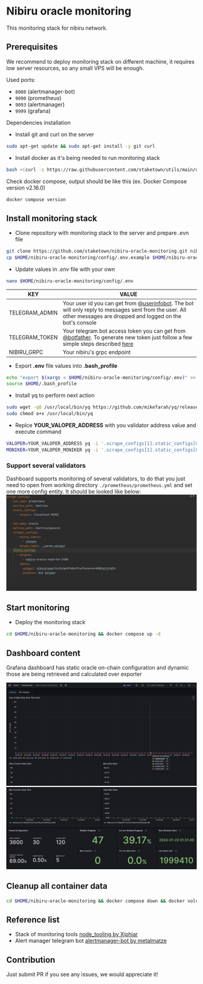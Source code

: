 # Nibiru oracle monitoring
This monitoring stack for nibiru network.

## Prerequisites
We recommend to deploy monitoring stack on different machine, it requires low server resources,
so any small VPS will be enough.

Used ports:
- `8080` (alertmanager-bot)
- `9090` (prometheus)
- `9093` (alertmanager)
- `9999` (grafana)

Dependencies installation
- Install git and curl on the server
```bash
sudo apt-get update && sudo apt-get install -y git curl
```
- Install docker as it's being needed to run monitoring stack
```bash
bash <(curl -s https://raw.githubusercontent.com/staketown/utils/main/docker-install.sh)
```
Check docker compose, output should be like this (ex. Docker Compose version v2.16.0)
```bash
docker compose version
```

## Install monitoring stack
- Clone repository with monitoring stack to the server and prepare .evn file
```bash
git clone https://github.com/staketown/nibiru-oracle-monitoring.git nibiru-oracle-monitoring
cp $HOME/nibiru-oracle-monitoring/config/.env.example $HOME/nibiru-oracle-monitoring/config/.env
```
- Update values in _.env_ file with your own
```bash
nano $HOME/nibiru-oracle-monitoring/config/.env
```

| KEY            | VALUE                                                                                                                                                                                                         |
|----------------|---------------------------------------------------------------------------------------------------------------------------------------------------------------------------------------------------------------|
| TELEGRAM_ADMIN | Your user id you can get from [@userinfobot](https://t.me/userinfobot). The bot will only reply to messages sent from the user. All other messages are dropped and logged on the bot's console                |
| TELEGRAM_TOKEN | Your telegram bot access token you can get from [@botfather](https://telegram.me/botfather). To generate new token just follow a few simple steps described [here](https://core.telegram.org/bots#6-botfather) |
| NIBIRU_GRPC    | Your nibiru's grpc endpoint                                                                                                                                                                                   |

- Export **.env** file values into **.bash_profile**
```bash
echo "export $(xargs < $HOME/nibiru-oracle-monitoring/config/.env)" >> $HOME/.bash_profile
source $HOME/.bash_profile
```

- Install yq to perform next action
```bash
sudo wget -qO /usr/local/bin/yq https://github.com/mikefarah/yq/releases/latest/download/yq_linux_amd64
sudo chmod a+x /usr/local/bin/yq
```

- Replce **YOUR_VALOPER_ADDRESS** with you validator address value and execute command
```bash
VALOPER=YOUR_VALOPER_ADDRESS yq -i '.scrape_configs[1].static_configs[0].labels.valoper = strenv(VALOPER)' ~/nibiru-oracle-monitoring/prometheus/prometheus.yml
MONIKER=YOUR_VALOPER_MONIKER yq -i '.scrape_configs[1].static_configs[0].labels.instance = strenv(MONIKER)' ~/nibiru-oracle-monitoring/prometheus/prometheus.yml
```

### Support several validators

Dashboard supports monitoring of several validators, to do that you just need
to open from working directory ```./prometheus/prometheus.yml``` and set one more config entity.
It should be looked like below:
![prometheus_example.png](images%2Fprometheus_example.png)

## Start monitoring

- Deploy the monitoring stack
```bash
cd $HOME/nibiru-oracle-monitoring && docker compose up -d
```

## Dashboard content
Grafana dashboard has static oracle on-chain configuration and dynamic 
those are being retrieved and calculated over exporter  

![image](./images/dashboard-1.png)
![image](./images/dashboard-2.png)

## Cleanup all container data
```bash
cd $HOME/nibiru-oracle-monitoring && docker compose down && docker volume prune -f
```

## Reference list

- Stack of monitoring tools [node_tooling by Xiphiar](https://github.com/Xiphiar/node_tooling/)
- Alert manager telegram bot [alertmanager-bot by metalmatze](https://github.com/metalmatze/alertmanager-bot)

## Contribution
Just submit PR if you see any issues, we would appreciate it!